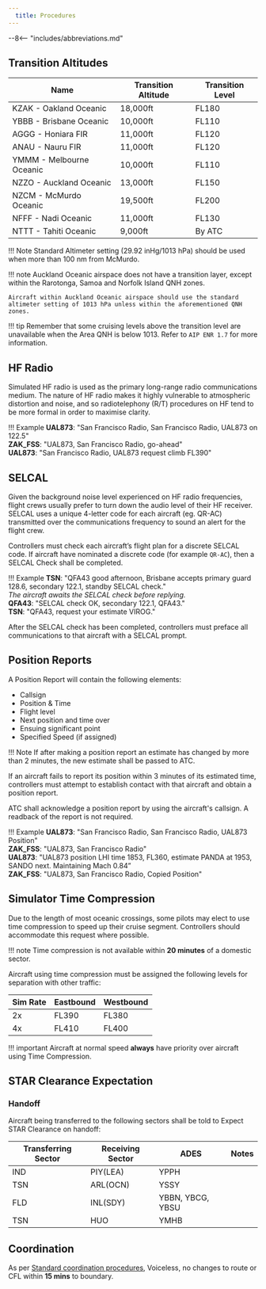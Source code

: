 ```yaml
---
  title: Procedures
---
```


--8<-- "includes/abbreviations.md"

## Transition Altitudes

| Name  | 	Transition Altitude  | 	Transition Level   |
| ----------------- | --------------- | ----------------- |
| KZAK - Oakland Oceanic |  18,000ft | FL180 |
| YBBB - Brisbane Oceanic  | 10,000ft  | FL110  | 
| AGGG - Honiara FIR	 |  11,000ft	 |  FL120 | 
| ANAU - Nauru FIR |  11,000ft	 |  FL120 |  
| YMMM - Melbourne Oceanic |  10,000ft | FL110  | 
| NZZO - Auckland Oceanic  |  13,000ft |  FL150 |  
| NZCM - McMurdo Oceanic  |  19,500ft |  FL200 |
| NFFF - Nadi Oceanic  | 11,000ft  |  FL130 | 
| NTTT - Tahiti Oceanic  |  9,000ft |  By ATC |

!!! Note 
    Standard Altimeter setting (29.92 inHg/1013 hPa) should be used when more than 100 nm from McMurdo.

!!! note
    Auckland Oceanic airspace does not have a transition layer, except within the Rarotonga, Samoa and Norfolk Island QNH zones.  
    
    Aircraft within Auckland Oceanic airspace should use the standard altimeter setting of 1013 hPa unless within the aforementioned QNH zones.

!!! tip
    Remember that some cruising levels above the transition level are unavailable when the Area QNH is below 1013.  Refer to `AIP ENR 1.7` for more information.

## HF Radio
Simulated HF radio is used as the primary long-range radio communications medium. The nature of HF radio makes it highly vulnerable to atmospheric distortion and noise, and so radiotelephony (R/T) procedures on HF tend to be more formal in order to maximise clarity.

!!! Example
    **UAL873**: "San Francisco Radio, San Francisco Radio, UAL873 on 122.5"  
    **ZAK_FSS**: "UAL873, San Francisco Radio, go-ahead"  
    **UAL873**: "San Francisco Radio, UAL873 request climb FL390"

## SELCAL
Given the background noise level experienced on HF radio frequencies, flight crews usually prefer to turn down the audio level of their HF receiver. SELCAL uses a unique 4-letter code for each aircraft (eg. QR-AC) transmitted over the communications frequency to sound an alert for the flight crew.

Controllers must check each aircraft’s flight plan for a discrete SELCAL code. If aircraft have nominated a discrete code (for example `QR-AC`), then a SELCAL Check shall be completed.

!!! Example
    **TSN**: "QFA43 good afternoon, Brisbane accepts primary guard 128.6, secondary 122.1, standby SELCAL check."  
    *The aircraft awaits the SELCAL check before replying.*  
    **QFA43**: "SELCAL check OK, secondary 122.1, QFA43."  
    **TSN**: "QFA43, request your estimate VIROG."  

After the SELCAL check has been completed, controllers must preface all communications to that aircraft with a SELCAL prompt.

## Position Reports
A Position Report will contain the following elements:  
- Callsign  
- Position & Time  
- Flight level  
- Next position and time over   
- Ensuing significant point   
- Specified Speed (if assigned)

!!! Note
    If after making a position report an estimate has changed by more than 2 minutes, the new estimate shall be passed to ATC.  

If an aircraft fails to report its position within 3 minutes of its estimated time, controllers must attempt to establish contact with that aircraft and obtain a position report.

ATC shall acknowledge a position report by using the aircraft's callsign. A readback of the report is not required.

!!! Example
    **UAL873**: "San Francisco Radio, San Francisco Radio, UAL873 Position"  
    **ZAK_FSS**: "UAL873, San Francisco Radio"  
    **UAL873**: "UAL873 position LHI time 1853, FL360, estimate PANDA at 1953, SANDO next. Maintaining Mach 0.84”  
    **ZAK_FSS**: "UAL873, San Francisco Radio, Copied Position" 
    
## Simulator Time Compression
Due to the length of most oceanic crossings, some pilots may elect to use time compression to speed up their cruise segment.  Controllers should accommodate this request where possible.

!!! note
    Time compression is not available within **20 minutes** of a domestic sector.

Aircraft using time compression must be assigned the following levels for separation with other traffic:  

| Sim Rate | Eastbound  | Westbound |
| ----------------| --------- | -------- |
| 2x   | FL390     | FL380 |
| 4x | FL410 | FL400 |

!!! important
    Aircraft at normal speed **always** have priority over aircraft using Time Compression.

## STAR Clearance Expectation

### Handoff
Aircraft being transferred to the following sectors shall be told to Expect STAR Clearance on handoff:

| Transferring Sector | Receiving Sector | ADES | Notes |
| ---- | -------- | --------- | --------- |
| IND | PIY(LEA) | YPPH | |
| TSN | ARL(OCN) | YSSY | |
| FLD | INL(SDY) | YBBN, YBCG, YBSU | |
| TSN | HUO | YMHB | |

## Coordination
As per [Standard coordination procedures](../../../controller-skills/coordination/#pacific-units), Voiceless, no changes to route or CFL within **15 mins** to boundary.